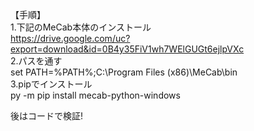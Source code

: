 【手順】  
1.下記のMeCab本体のインストール  
https://drive.google.com/uc?export=download&id=0B4y35FiV1wh7WElGUGt6ejlpVXc  
2.パスを通す  
set PATH=%PATH%;C:\Program Files (x86)\MeCab\bin  
3.pipでインストール  
py -m pip install mecab-python-windows  

後はコードで検証!  

